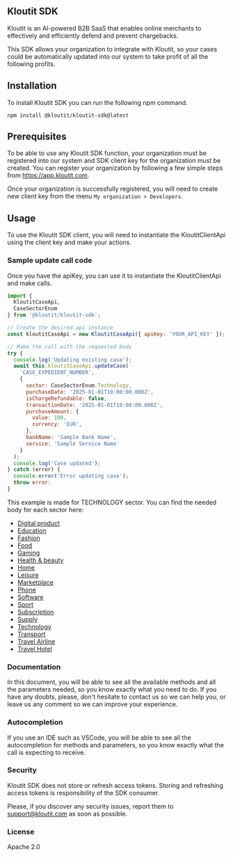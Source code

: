 ## Kloutit SDK

Kloutit is an AI-powered B2B SaaS that enables online merchants to effectively and efficiently defend and prevent chargebacks.

This SDK allows your organization to integrate with Kloutit, so your cases could be automatically updated into our system to take profit of all the following profits.

## Installation

To install Kloutit SDK you can run the following npm command.

```
npm install @kloutit/kloutit-sdk@latest
```

## Prerequisites

To be able to use any Kloutit SDK function, your organization must be registered into our system and SDK client key for the organization must be created. You can register your organization by following a few simple steps from https://app.kloutit.com.

Once your organization is successfully registered, you will need to create new client key from the menu `My organization > Developers`.

## Usage

To use the Kloutit SDK client, you will need to instantiate the KloutitClientApi using the client key and make your actions.

### Sample update call code

Once you have the apiKey, you can use it to instantiate the KloutitClientApi and make calls.

```javascript
import {
  KloutitCaseApi,
  CaseSectorEnum
} from '@kloutit/kloutit-sdk';

// Create the desired api instance
const kloutitCaseApi = new KloutitCaseApi({ apiKey: 'YOUR_API_KEY' });

// Make the call with the requested body
try {
  console.log('Updating existing case');
  await this.kloutitCaseApi.updateCase(
    'CASE_EXPEDIENT_NUMBER',
    {
      sector: CaseSectorEnum.Technology,
      purchaseDate: '2025-01-01T10:00:00.000Z',
      isChargeRefundable: false,
      transactionDate: '2025-01-01T10:00:00.000Z',
      purchaseAmount: {
        value: 100,
        currency: 'EUR',
      },
      bankName: 'Sample Bank Name',
      service: 'Sample Service Name'
    }
  );
  console.log('Case updated');
} catch (error) {
  console.error('Error updating case');
  throw error:
}
```

This example is made for TECHNOLOGY sector. You can find the needed body for each sector here:

- [Digital product](typologies/DIGITAL_PRODUCT.md)
- [Education](typologies/EDUCATION.md)
- [Fashion](typologies/FASHION.md)
- [Food](typologies/FOOD.md)
- [Gaming](typologies/GAMING.md)
- [Health & beauty](typologies/HEALTH_BEAUTY.md)
- [Home](typologies/HOME.md)
- [Leisure](typologies/LEISURE.md)
- [Marketplace](typologies/MARKETPLACE.md)
- [Phone](typologies/PHONE.md)
- [Software](typologies/SOFTWARE.md)
- [Sport](typologies/SPORT.md)
- [Subscription](typologies/SUBSCRIPTION.md)
- [Supply](typologies/SUPPLY.md)
- [Technology](typologies/TECHNOLOGY.md)
- [Transport](typologies/TRANSPORT.md)
- [Travel Airline](typologies/TRAVEL_AIRLINE.md)
- [Travel Hotel](typologies/TRAVEL_HOTEL.md)

### Documentation

In this document, you will be able to see all the available methods and all the parameters needed, so you know exactly what you need to do. If you have any doubts, please, don't hesitate to contact us so we can help you, or leave us any comment so we can improve your experience.

### Autocompletion

If you use an IDE such as VSCode, you will be able to see all the autocompletion for methods and parameters, so you know exactly what the call is expecting to receive.

### Security

Kloutit SDK does not store or refresh access tokens. Storing and refreshing access tokens is responsibility of the SDK consumer.

Please, if you discover any security issues, report them to support@kloutit.com as soon as possible.

### License

Apache 2.0
